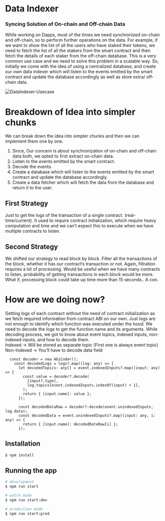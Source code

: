 # Data Indexer

### Syncing Solution of On-chain and Off-chain Data

While working on Dapps, most of the times we need synchronized on-chain and off-chain, so to perform further operations on the data. For example, if we want to show the list of all the users who have staked their tokens, we need to fetch the list of all the stakers from the smart contract and then fetch the details of each staker from the off-chain database. This is a very common use case and we need to solve this problem in a scalable way.
So, initially we come with the idea of using a centralized database, and create our own data indexer which will listen to the events emitted by the smart contract and update the database accordingly as well as store extra/ off-chain data.

![DataIndexer-Usecase](https://user-images.githubusercontent.com/41319684/191402755-da386dd7-3aa1-4ef7-9aee-f041efc2c427.png)

# Breakdown of Idea into simpler chunks
We can break down the idea into simpler chunks and then we can implement them one by one.

1. Since, Our concern is about synchronization of on-chain and off-chain data both, we opted to first extract on-chain data.
2. Listen to the events emitted by the smart contract.
3. Decode the events.
4. Create a database which will listen to the events emitted by the smart contract and update the database accordingly.
5. Create a data fetcher which will fetch the data from the database and return it to the user.

## First Strategy
Just to get the logs of the transaction of a single contract. (real-time/current).
It used to require contract initialization, which require heavy computation and time and we can’t expect this to execute when we have multiple contracts to listen.

## Second Strategy
We shifted our strategy to read block by block.
Filter all the transactions of the block, whether it has our contract’s transaction or not.
Again, filtration requires a lot of processing.
Would be useful when we have many contracts to listen, probability of getting transactions in each block would be more.
What if, processing block could take up time more than 15 seconds.. A con.

# How are we doing now?
Getting logs of each contract without the need of contract initialization as we fetch required information from contract ABI on our own.
Just logs are not enough to identify which function was executed under the hood.
We need to decode the logs to get the function name and its arguments.
While decoding process, we got to know about event topics, indexed inputs, non-indexed inputs, and how to decode them.\
Indexed → Will be stored as separate topic (First one is always event topic)\
Non-Indexed → You’ll have to decode data field
```
  const decoder = new AbiCoder();
    const decodedLogs = logs?.map((log: any) => {
      let decodedTopics: any[] = event.indexedInputs?.map((input: any) => {
        const value = decoder?.decode(
          [input?.type],
          log.topics[event.indexedInputs.indexOf(input) + 1],
        );
        return { [input.name]: value };
      });

      const decodedDataRaw = decoder?.decode(event.unindexedInputs, log.data);
      const decodedData = event.unindexedInputs?.map((input: any, i: any) => {
        return { [input.name]: decodedDataRaw[i] };
      });
```

## Installation

```bash
$ npm install
```

## Running the app

```bash
# development
$ npm run start

# watch mode
$ npm run start:dev

# production mode
$ npm run start:prod
```
